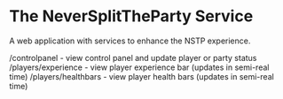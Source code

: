 # The NeverSplitTheParty Service

A web application with services to enhance the NSTP experience.

/controlpanel - view control panel and update player or party status
/players/experience - view player experience bar (updates in semi-real time)
/players/healthbars - view player health bars (updates in semi-real time)
